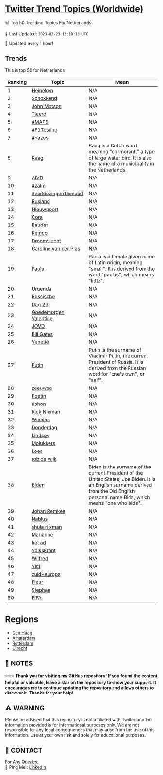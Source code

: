 [Twitter Trend Topics (Worldwide)](https://github.com/ErcinDedeoglu/Twitter-Trend-Topics)
==========


📊 Top 50 Trending Topics For Netherlands

📆 Last Updated: `2023-02-23 12:18:13 UTC`

🔧 Updated every 1 hour!


## Trends

This is top 50 for Netherlands

| Ranking | Topic | Mean |
| ------- | ------------ | ------------ |
| 1 | [Heineken](http://twitter.com/search?q=Heineken) | N/A |
| 2 | [Schokkend](http://twitter.com/search?q=Schokkend) | N/A |
| 3 | [John Motson](http://twitter.com/search?q=John+Motson) | N/A |
| 4 | [Tjeerd](http://twitter.com/search?q=Tjeerd) | N/A |
| 5 | [#MAFS](http://twitter.com/search?q=%23MAFS) | N/A |
| 6 | [#F1Testing](http://twitter.com/search?q=%23F1Testing) | N/A |
| 7 | [#hazes](http://twitter.com/search?q=%23hazes) | N/A |
| 8 | [Kaag](http://twitter.com/search?q=Kaag) | Kaag is a Dutch word meaning "cormorant," a type of large water bird. It is also the name of a municipality in the Netherlands. |
| 9 | [AIVD](http://twitter.com/search?q=AIVD) | N/A |
| 10 | [#zalm](http://twitter.com/search?q=%23zalm) | N/A |
| 11 | [#verkiezingen15maart](http://twitter.com/search?q=%23verkiezingen15maart) | N/A |
| 12 | [Rusland](http://twitter.com/search?q=Rusland) | N/A |
| 13 | [Nieuwpoort](http://twitter.com/search?q=Nieuwpoort) | N/A |
| 14 | [Cora](http://twitter.com/search?q=Cora) | N/A |
| 15 | [Baudet](http://twitter.com/search?q=Baudet) | N/A |
| 16 | [Remco](http://twitter.com/search?q=Remco) | N/A |
| 17 | [Droomvlucht](http://twitter.com/search?q=Droomvlucht) | N/A |
| 18 | [Caroline van der Plas](http://twitter.com/search?q=Caroline+van+der+Plas) | N/A |
| 19 | [Paula](http://twitter.com/search?q=Paula) | Paula is a female given name of Latin origin, meaning "small". It is derived from the word "paulus", which means "little". |
| 20 | [Urgenda](http://twitter.com/search?q=Urgenda) | N/A |
| 21 | [Russische](http://twitter.com/search?q=Russische) | N/A |
| 22 | [Dag 23](http://twitter.com/search?q=Dag+23) | N/A |
| 23 | [Goedemorgen Valentine](http://twitter.com/search?q=Goedemorgen+Valentine) | N/A |
| 24 | [JOVD](http://twitter.com/search?q=JOVD) | N/A |
| 25 | [Bill Gates](http://twitter.com/search?q=Bill+Gates) | N/A |
| 26 | [Venetië](http://twitter.com/search?q=Veneti%c3%ab) | N/A |
| 27 | [Putin](http://twitter.com/search?q=Putin) | Putin is the surname of Vladimir Putin, the current President of Russia. It is derived from the Russian word for "one's own", or "self". |
| 28 | [zeeuwse](http://twitter.com/search?q=zeeuwse) | N/A |
| 29 | [Poetin](http://twitter.com/search?q=Poetin) | N/A |
| 30 | [rishon](http://twitter.com/search?q=rishon) | N/A |
| 31 | [Rick Nieman](http://twitter.com/search?q=Rick+Nieman) | N/A |
| 32 | [Wichian](http://twitter.com/search?q=Wichian) | N/A |
| 33 | [Donderdag](http://twitter.com/search?q=Donderdag) | N/A |
| 34 | [Lindsey](http://twitter.com/search?q=Lindsey) | N/A |
| 35 | [Molukkers](http://twitter.com/search?q=Molukkers) | N/A |
| 36 | [Loes](http://twitter.com/search?q=Loes) | N/A |
| 37 | [rob de wijk](http://twitter.com/search?q=rob+de+wijk) | N/A |
| 38 | [Biden](http://twitter.com/search?q=Biden) | Biden is the surname of the current President of the United States, Joe Biden. It is an English surname derived from the Old English personal name Bida, which means "one who bids". |
| 39 | [Johan Remkes](http://twitter.com/search?q=Johan+Remkes) | N/A |
| 40 | [Nablus](http://twitter.com/search?q=Nablus) | N/A |
| 41 | [shula rijxman](http://twitter.com/search?q=shula+rijxman) | N/A |
| 42 | [Marianne](http://twitter.com/search?q=Marianne) | N/A |
| 43 | [het ad](http://twitter.com/search?q=het+ad) | N/A |
| 44 | [Volkskrant](http://twitter.com/search?q=Volkskrant) | N/A |
| 45 | [Wilfred](http://twitter.com/search?q=Wilfred) | N/A |
| 46 | [Vici](http://twitter.com/search?q=Vici) | N/A |
| 47 | [zuid-europa](http://twitter.com/search?q=zuid-europa) | N/A |
| 48 | [Fleur](http://twitter.com/search?q=Fleur) | N/A |
| 49 | [Stephan](http://twitter.com/search?q=Stephan) | N/A |
| 50 | [FIFA](http://twitter.com/search?q=FIFA) | N/A |



# Regions

* [Den Haag](</Netherlands/Den Haag.md>)
* [Amsterdam](</Netherlands/Amsterdam.md>)
* [Rotterdam](</Netherlands/Rotterdam.md>)
* [Utrecht](</Netherlands/Utrecht.md>)



## 📝 NOTES

⭐⭐⭐ **Thank you for visiting my GitHub repository! If you found the content helpful or valuable, leave a star on the repository to show your support. It encourages me to continue updating the repository and allows others to discover it. Thanks for your help!**


## ⚠️ WARNING

Please be advised that this repository is not affiliated with Twitter and the information provided is for informational purposes only. We are not responsible for any legal consequences that may arise from the use of this information. Use at your own risk and solely for educational purposes.


## 📨 CONTACT

 For Any Queries:  
            🏓 Ping Me : [LinkedIn](https://www.linkedin.com/in/ercindedeoglu/)
